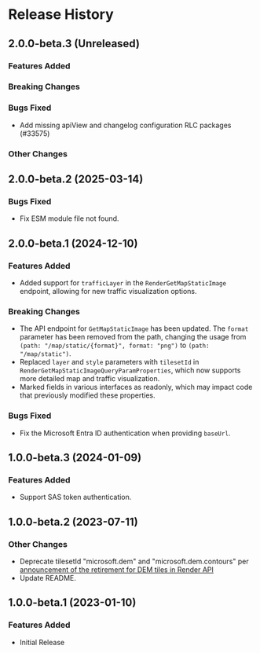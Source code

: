 # Release History

## 2.0.0-beta.3 (Unreleased)

### Features Added

### Breaking Changes

### Bugs Fixed

- Add missing apiView and changelog configuration RLC packages (#33575)

### Other Changes

## 2.0.0-beta.2 (2025-03-14)

### Bugs Fixed

- Fix ESM module file not found.

## 2.0.0-beta.1 (2024-12-10)

### Features Added

- Added support for `trafficLayer` in the `RenderGetMapStaticImage` endpoint, allowing for new traffic visualization options.

### Breaking Changes

- The API endpoint for `GetMapStaticImage` has been updated. The `format` parameter has been removed from the path, changing the usage from `(path: "/map/static/{format}", format: "png")` to `(path: "/map/static")`.
- Replaced `layer` and `style` parameters with `tilesetId` in `RenderGetMapStaticImageQueryParamProperties`, which now supports more detailed map and traffic visualization.
- Marked fields in various interfaces as readonly, which may impact code that previously modified these properties.

### Bugs Fixed

- Fix the Microsoft Entra ID authentication when providing `baseUrl`.


## 1.0.0-beta.3 (2024-01-09)

### Features Added

- Support SAS token authentication.

## 1.0.0-beta.2 (2023-07-11)

### Other Changes

- Deprecate tilesetId "microsoft.dem" and "microsoft.dem.contours" per [announcement of the retirement for DEM tiles in Render API](https://azure.microsoft.com/updates/azure-maps-elevation-apis-and-render-v2-dem-tiles-will-be-retired-on-5-may-2023/)
- Update README.

## 1.0.0-beta.1 (2023-01-10)

### Features Added

- Initial Release
